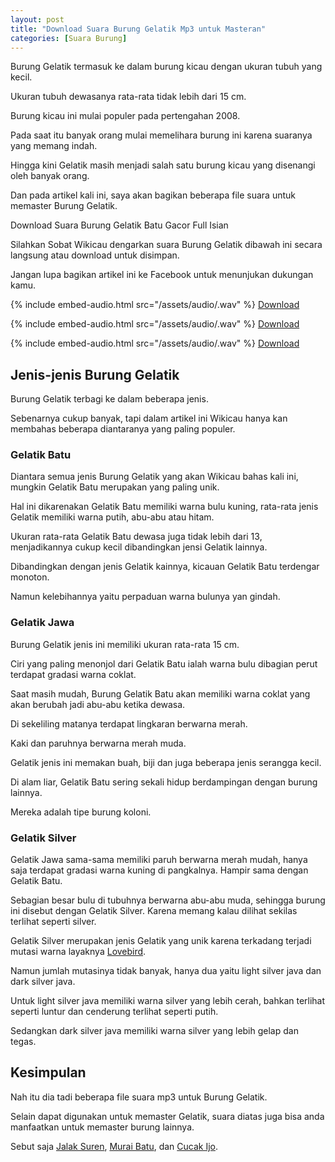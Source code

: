```yaml
---
layout: post
title: "Download Suara Burung Gelatik Mp3 untuk Masteran"
categories: [Suara Burung]
---
```


Burung Gelatik termasuk ke dalam burung kicau dengan ukuran tubuh yang kecil.

Ukuran tubuh dewasanya rata-rata tidak lebih dari 15 cm.

Burung kicau ini mulai populer pada pertengahan 2008.

Pada saat itu banyak orang mulai memelihara burung ini karena suaranya yang memang indah.

Hingga kini Gelatik masih menjadi salah satu burung kicau yang disenangi oleh banyak orang.

Dan pada artikel kali ini, saya akan bagikan beberapa file suara untuk memaster Burung Gelatik.

Download Suara Burung Gelatik Batu Gacor Full Isian

Silahkan Sobat Wikicau dengarkan suara Burung Gelatik dibawah ini secara langsung atau download untuk disimpan.

Jangan lupa bagikan artikel ini ke Facebook untuk menunjukan dukungan kamu.

{% include embed-audio.html src="/assets/audio/<audio-source-name>.wav" %}
[Download](https://bit.ly/2YbVj9r)

{% include embed-audio.html src="/assets/audio/<audio-source-name>.wav" %}
[Download](https://bit.ly/2x9G8BI)

{% include embed-audio.html src="/assets/audio/<audio-source-name>.wav" %}
[Download](https://bit.ly/2Y5kZEk)

## Jenis-jenis Burung Gelatik

Burung Gelatik terbagi ke dalam beberapa jenis.

Sebenarnya cukup banyak, tapi dalam artikel ini Wikicau hanya kan membahas beberapa diantaranya yang paling populer.

### Gelatik Batu

Diantara semua jenis Burung Gelatik yang akan Wikicau bahas kali ini, mungkin Gelatik Batu merupakan yang paling unik.

Hal ini dikarenakan Gelatik Batu memiliki warna bulu kuning, rata-rata jenis Gelatik memiliki warna putih, abu-abu atau hitam.

Ukuran rata-rata Gelatik Batu dewasa juga tidak lebih dari 13, menjadikannya cukup kecil dibandingkan jensi Gelatik lainnya.

Dibandingkan dengan jenis Gelatik kainnya, kicauan Gelatik Batu terdengar monoton.

Namun kelebihannya yaitu perpaduan warna bulunya yan gindah.

### Gelatik Jawa

Burung Gelatik jenis ini memiliki ukuran rata-rata 15 cm.

Ciri yang paling menonjol dari Gelatik Batu ialah warna bulu dibagian perut terdapat gradasi warna coklat.

Saat masih mudah, Burung Gelatik Batu akan memiliki warna coklat yang akan berubah jadi abu-abu ketika dewasa.

Di sekeliling matanya terdapat lingkaran berwarna merah.

Kaki dan paruhnya berwarna merah muda.

Gelatik jenis ini memakan buah, biji dan juga beberapa jenis serangga kecil.

Di alam liar, Gelatik Batu sering sekali hidup berdampingan dengan burung lainnya.

Mereka adalah tipe burung koloni.

### Gelatik Silver

Gelatik Jawa sama-sama memiliki paruh berwarna merah mudah, hanya saja terdapat gradasi warna kuning di pangkalnya. Hampir sama dengan Gelatik Batu.

Sebagian besar bulu di tubuhnya berwarna abu-abu muda, sehingga burung ini disebut dengan Gelatik Silver. Karena memang kalau dilihat sekilas terlihat seperti silver.

Gelatik Silver merupakan jenis Gelatik yang unik karena terkadang terjadi mutasi warna layaknya [Lovebird](https://wikicau.com/suara-lovebird/).

Namun jumlah mutasinya tidak banyak, hanya dua yaitu light silver java dan dark silver java.

Untuk light silver java memiliki warna silver yang lebih cerah, bahkan terlihat seperti luntur dan cenderung terlihat seperti putih.

Sedangkan dark silver java memiliki warna silver yang lebih gelap dan tegas.

## Kesimpulan

Nah itu dia tadi beberapa file suara mp3 untuk Burung Gelatik.

Selain dapat digunakan untuk memaster Gelatik, suara diatas juga bisa anda manfaatkan untuk memaster burung lainnya.

Sebut saja [Jalak Suren](https://wikicau.com/suara-burung-jalak-suren/), [Murai Batu](https://wikicau.com/suara-murai-batu/), dan [Cucak Ijo](https://wikicau.com/suara-cucak-ijo/).
